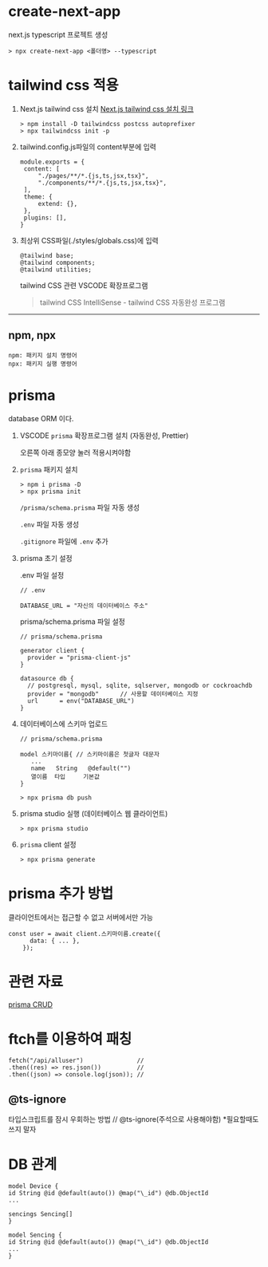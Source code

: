 # create-next-app

next.js typescript 프로젝트 생성

```
> npx create-next-app <폴더명> --typescript
```

# tailwind css 적용

1. Next.js tailwind css 설치
   [Next.js tailwind css 설치 링크](https://tailwindcss.com/docs/guides/nextjs)

   ```
   > npm install -D tailwindcss postcss autoprefixer
   > npx tailwindcss init -p
   ```

2. tailwind.config.js파일의 content부분에 입력

   ```
   module.exports = {
    content: [
        "./pages/**/*.{js,ts,jsx,tsx}",
        "./components/**/*.{js,ts,jsx,tsx}",
    ],
    theme: {
        extend: {},
    },
    plugins: [],
   }
   ```

3. 최상위 CSS파일(./styles/globals.css)에 입력

   ```
   @tailwind base;
   @tailwind components;
   @tailwind utilities;
   ```

   tailwind CSS 관련 VSCODE 확장프로그램

   > tailwind CSS IntelliSense - tailwind CSS 자동완성 프로그램

---

## npm, npx

    npm: 패키지 설치 명령어
    npx: 패키지 실행 명령어

# prisma

database ORM 이다.

1. VSCODE `prisma` 확장프로그램 설치 (자동완성, Prettier)

   오른쪽 아래 종모양 눌러 적용시켜야함

2. `prisma` 패키지 설치

   ```
   > npm i prisma -D
   > npx prisma init
   ```

   `/prisma/schema.prisma` 파일 자동 생성

   `.env` 파일 자동 생성

   `.gitignore` 파일에 `.env` 추가

3. prisma 초기 설정

   .env 파일 설정

   ```
   // .env

   DATABASE_URL = "자신의 데이터베이스 주소"
   ```

   prisma/schema.prisma 파일 설정

   ```
   // prisma/schema.prisma

   generator client {
     provider = "prisma-client-js"
   }

   datasource db {
     // postgresql, mysql, sqlite, sqlserver, mongodb or cockroachdb
     provider = "mongodb"      // 사용할 데이터베이스 지정
     url      = env("DATABASE_URL")
   }
   ```

4. 데이터베이스에 스키마 업로드

   ```
   // prisma/schema.prisma

   model 스키마이름{ // 스키마이름은 첫글자 대문자
      ...
      name   String   @default("")
      열이름  타입     기본값
   }
   ```

   ```
   > npx prisma db push
   ```

5. prisma studio 실행 (데이터베이스 웹 클라이언트)

   ```
   > npx prisma studio
   ```

6. `prisma` client 설정
   ```
   > npx prisma generate
   ```

# prisma 추가 방법

클라이언트에서는 접근할 수 없고 서버에서만 가능

```
const user = await client.스키마이름.create({
      data: { ... },
    });
```

# 관련 자료

[prisma CRUD](https://www.prisma.io/docs/concepts/components/prisma-client/crud)

# ftch를 이용하여 패칭

```
fetch("/api/alluser")               //
.then((res) => res.json())          //
.then((json) => console.log(json)); //
```

## @ts-ignore

타입스크립트를 잠시 우회하는 방법
// @ts-ignore(주석으로 사용해야함) \*필요할때도 쓰지 말자

# DB 관계

```
model Device {
id String @id @default(auto()) @map("\_id") @db.ObjectId
...

sencings Sencing[]
}

model Sencing {
id String @id @default(auto()) @map("\_id") @db.ObjectId
...
}
```

